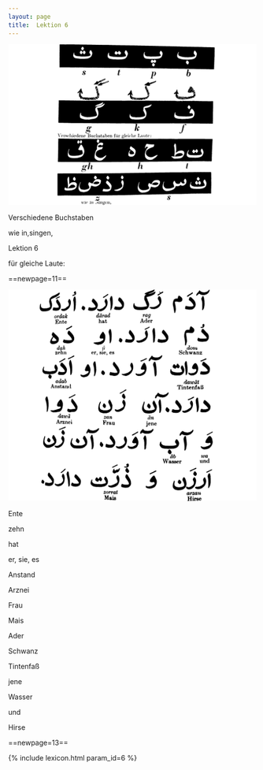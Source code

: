 ```yaml
---
layout: page
title:  Lektion 6
---
```



![image](/assets/s/014.png-03.png)

Verschiedene Buchstaben

wie in,singen,



Lektion 6

für gleiche Laute:



==newpage=11==

![image](/assets/s/015.png-02.png)

Ente

zehn

hat

er, sie, es

Anstand

Arznei

Frau

Mais



Ader

Schwanz

Tintenfaß

jene

Wasser

und

Hirse



==newpage=13==

{% include lexicon.html param_id=6 %}